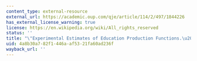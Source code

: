 ```yaml
---
content_type: external-resource
external_url: https://academic.oup.com/qje/article/114/2/497/1844226
has_external_license_warning: true
license: https://en.wikipedia.org/wiki/All_rights_reserved
status: ''
title: "\"Experimental Estimates of Education Production Functions.\u201D"
uid: 4a8b30a7-82f1-446a-af53-21fa60ad236f
wayback_url: ''
---
```


